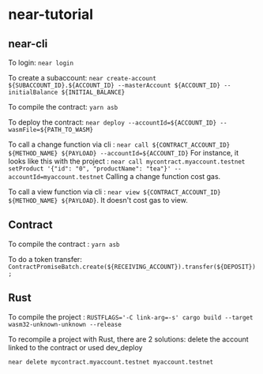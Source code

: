# near-tutorial

## near-cli

To login: `near login` 

To create a subaccount: `near create-account ${SUBACCOUNT_ID}.${ACCOUNT_ID} --masterAccount ${ACCOUNT_ID} --initialBalance ${INITIAL_BALANCE}` 

To compile the contract: `yarn asb`

To deploy the contract: `near deploy --accountId=${ACCOUNT_ID} --wasmFile=${PATH_TO_WASM}`

To call a change function via cli : `near call ${CONTRACT_ACCOUNT_ID} ${METHOD_NAME} ${PAYLOAD} --accountId=${ACCOUNT_ID}`
For instance, it looks like this with the project : `near call mycontract.myaccount.testnet setProduct '{"id": "0", "productName": "tea"}' --accountId=myaccount.testnet`
Calling a change function cost gas.

To call a view function via cli : `near view ${CONTRACT_ACCOUNT_ID} ${METHOD_NAME} ${PAYLOAD}`. It doesn't cost gas to view.

## Contract

To compile the contract : `yarn asb`

To do a token transfer: `ContractPromiseBatch.create(${RECEIVING_ACCOUNT}).transfer(${DEPOSIT});`

## Rust

To compile the project : `RUSTFLAGS='-C link-arg=-s' cargo build --target wasm32-unknown-unknown --release`

To recompile a project with Rust, there are 2 solutions: delete the account linked to the contract or used dev_deploy

`near delete mycontract.myaccount.testnet myaccount.testnet `